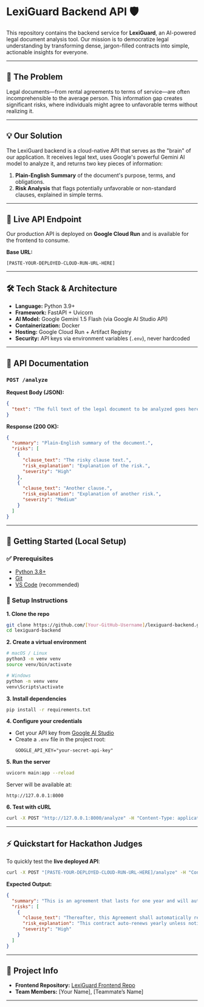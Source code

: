# LexiGuard Backend API 🛡️

This repository contains the backend service for **LexiGuard**, an AI-powered legal document analysis tool. Our mission is to democratize legal understanding by transforming dense, jargon-filled contracts into simple, actionable insights for everyone.

---

## 🎯 The Problem

Legal documents—from rental agreements to terms of service—are often incomprehensible to the average person. This information gap creates significant risks, where individuals might agree to unfavorable terms without realizing it.

---

## 💡 Our Solution

The LexiGuard backend is a cloud-native API that serves as the "brain" of our application. It receives legal text, uses Google's powerful Gemini AI model to analyze it, and returns two key pieces of information:

1. **Plain-English Summary** of the document's purpose, terms, and obligations.  
2. **Risk Analysis** that flags potentially unfavorable or non-standard clauses, explained in simple terms.

---

## 🚀 Live API Endpoint

Our production API is deployed on **Google Cloud Run** and is available for the frontend to consume.

**Base URL:**  
```
[PASTE-YOUR-DEPLOYED-CLOUD-RUN-URL-HERE]
```

---

## 🛠️ Tech Stack & Architecture

- **Language:** Python 3.9+  
- **Framework:** FastAPI + Uvicorn  
- **AI Model:** Google Gemini 1.5 Flash (via Google AI Studio API)  
- **Containerization:** Docker  
- **Hosting:** Google Cloud Run + Artifact Registry  
- **Security:** API keys via environment variables (`.env`), never hardcoded  

---

## 📖 API Documentation

### `POST /analyze`

**Request Body (JSON):**
```json
{
  "text": "The full text of the legal document to be analyzed goes here..."
}
```

**Response (200 OK):**
```json
{
  "summary": "Plain-English summary of the document.",
  "risks": [
    {
      "clause_text": "The risky clause text.",
      "risk_explanation": "Explanation of the risk.",
      "severity": "High"
    },
    {
      "clause_text": "Another clause.",
      "risk_explanation": "Explanation of another risk.",
      "severity": "Medium"
    }
  ]
}
```

---

## 🏁 Getting Started (Local Setup)

### ✅ Prerequisites
- [Python 3.8+](https://www.python.org/downloads/)  
- [Git](https://git-scm.com/downloads/)  
- [VS Code](https://code.visualstudio.com/) (recommended)

### 📝 Setup Instructions

**1. Clone the repo**
```bash
git clone https://github.com/[Your-GitHub-Username]/lexiguard-backend.git
cd lexiguard-backend
```

**2. Create a virtual environment**
```bash
# macOS / Linux
python3 -m venv venv
source venv/bin/activate

# Windows
python -m venv venv
venv\Scripts\activate
```

**3. Install dependencies**
```bash
pip install -r requirements.txt
```

**4. Configure your credentials**
- Get your API key from [Google AI Studio](https://aistudio.google.com/app/apikey)  
- Create a `.env` file in the project root:  
  ```env
  GOOGLE_API_KEY="your-secret-api-key"
  ```

**5. Run the server**
```bash
uvicorn main:app --reload
```

Server will be available at:  
```
http://127.0.0.1:8000
```

**6. Test with cURL**
```bash
curl -X POST "http://127.0.0.1:8000/analyze" -H "Content-Type: application/json" -d '{"text": "The tenant agrees to a 12-month lease with auto-renewal unless terminated 90 days before expiry."}'
```

---

## ⚡ Quickstart for Hackathon Judges

To quickly test the **live deployed API**:

```bash
curl -X POST "[PASTE-YOUR-DEPLOYED-CLOUD-RUN-URL-HERE]/analyze" -H "Content-Type: application/json" -d '{"text": "This Agreement shall commence on the Effective Date and shall continue for a period of one (1) year. Thereafter, this Agreement shall automatically renew for successive one (1) year periods unless either party provides written notice of non-renewal at least ninety (90) days prior to the end of the then-current term."}'
```

**Expected Output:**
```json
{
  "summary": "This is an agreement that lasts for one year and will automatically renew unless canceled 90 days before expiration.",
  "risks": [
    {
      "clause_text": "Thereafter, this Agreement shall automatically renew...",
      "risk_explanation": "This contract auto-renews yearly unless notice is given well in advance.",
      "severity": "High"
    }
  ]
}
```

---

## 📌 Project Info

- **Frontend Repository:** [LexiGuard Frontend Repo](https://github.com/[Your-Teammate-Username]/lexiguard-frontend)  
- **Team Members:** [Your Name], [Teammate’s Name]  

---
